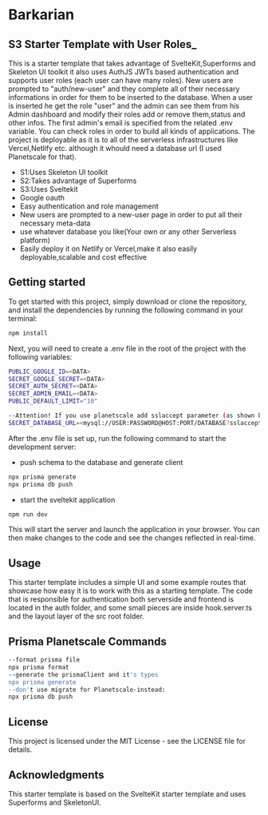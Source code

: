 # Barkarian

## S3 Starter Template with User Roles\_

This is a starter template that takes advantage of SvelteKit,Superforms and Skeleton UI toolkit it also uses AuthJS JWTs based authentication and supports user roles (each user can have many roles).
New users are prompted to "auth/new-user" and they complete all of their necessary informations in order for them to be inserted to the database.
When a user is inserted he get the role "user" and the admin can see them from his Admin dashboard and modify their roles add or remove them,status and other infos.
The first admin's email is specified from the related .env variable. You can check roles in order to build all kinds of applications.
The project is deployable as it is to all of the serverless infrastructures like Vercel,Netlify etc. although it whould need a database url (I used Planetscale for that).

- S1:Uses Skeleton UI toolkit
- S2:Takes advantage of Superforms
- S3:Uses Sveltekit
- Google oauth
- Easy authentication and role management
- New users are prompted to a new-user page in order to put all their necessary meta-data
- use whatever database you like(Your own or any other Serverless platform)
- Easily deploy it on Netlify or Vercel,make it also easily deployable,scalable and cost effective

## Getting started

To get started with this project, simply download or clone the repository, and install the dependencies by running the following command in your terminal:

```sh
npm install
```

Next, you will need to create a .env file in the root of the project with the following variables:

```sh
PUBLIC_GOOGLE_ID=<DATA>
SECRET_GOOGLE_SECRET=<DATA>
SECRET_AUTH_SECRET=<DATA>
SECRET_ADMIN_EMAIL=<DATA>
PUBLIC_DEFAULT_LIMIT="10"

--Attention! If you use planetscale add sslaccept parameter (as shown below) at the end of the database url
SECRET_DATABASE_URL=<mysql://USER:PASSWORD@HOST:PORT/DATABASE?sslaccept=strict>
```

After the .env file is set up, run the following command to start the development server:

- push schema to the database and generate client

```sh
npx prisma generate
npx prisma db push
```

- start the sveltekit application

```sh
npm run dev
```

This will start the server and launch the application in your browser. You can then make changes to the code and see the changes reflected in real-time.

## Usage

This starter template includes a simple UI and some example routes that showcase how easy it is to work with this as a starting template. The code that is responsible for authentication both serverside and frontend is located in the auth folder, and some small pieces are inside hook.server.ts and the layout layer of the src root folder.

## Prisma Planetscale Commands

```sh
--format prisma file
npx prisma format
--generate the prismaClient and it's types
npx prisma generate
--don't use migrate for Planetscale-instead:
npx prisma db push
```

## License

This project is licensed under the MIT License - see the LICENSE file for details.

## Acknowledgments

This starter template is based on the SvelteKit starter template and uses Superforms and SkeletonUI.
